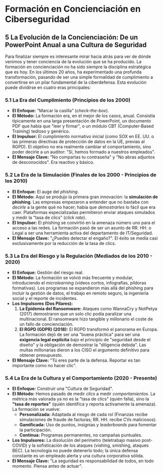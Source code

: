 # Formación en Concienciación en Ciberseguridad

## 5 La Evolución de la Concienciación: De un PowerPoint Anual a una Cultura de Seguridad

Para finalizar siempre es interesante mirar hacia atrás para ver de dónde venimos y tener conciencia de la evolución que se ha producido.
La formación en concienciación no ha sido siempre la disciplina estratégica que es hoy. En los últimos 20 años, ha experimentado una profunda transformación, pasando de ser una simple formalidad de cumplimiento a convertirse en un pilar fundamental de la ciberdefensa. Esta evolución puede dividirse en cuatro eras principales:

### 5.1 La Era del Cumplimiento (Principios de los 2000)

* **El Enfoque:** "Marcar la casilla" (*check-the-box*).
* **El Método:** La formación era, en el mejor de los casos, anual. Consistía típicamente en una larga presentación de PowerPoint, un documento PDF que había que "leer y firmar", o un módulo CBT (Computer-Based Training) tedioso y genérico.
* **El Impulsor:** El cumplimiento normativo inicial (como SOX en EE. UU. o las primeras directivas de protección de datos en la UE, previas al RGPD). El objetivo no era realmente cambiar el comportamiento, sino poder decirle a un auditor: "Sí, hemos formado a nuestros empleados".
* **El Mensaje Clave:** "No compartas tu contraseña" y "No abras adjuntos de desconocidos". Era reactivo y básico.

### 5.2 La Era de la Simulación (Finales de los 2000 - Principios de los 2010)

* **El Enfoque:** El auge del *phishing*.
* **El Método:** Aquí se produjo la primera gran innovación: la **simulación de phishing**. Las empresas empezaron a entender que no bastaba con *decirle* a la gente qué no hacer; había que *demostrarles* lo fácil que era caer. Plataformas especializadas permitieron enviar ataques simulados y medir la "tasa de clics" (*click rate*).
* **El Impulsor:** El phishing se convirtió en la amenaza número uno para el acceso a las redes. La formación pasó de ser un asunto de RR. HH. o Legal a ser una herramienta activa del departamento de IT/Seguridad.
* **El Mensaje Clave:** "¿Puedes detectar el engaño?". El éxito se medía casi exclusivamente por la reducción de la tasa de clics.

### 5.3 La Era del Riesgo y la Regulación (Mediados de los 2010 - 2020)

* **El Enfoque:** Gestión del riesgo real.
* **El Método:** La formación se volvió más frecuente y modular, introduciendo el *microlearning* (vídeos cortos, infografías, píldoras formativas). Los programas se expandieron más allá del phishing para incluir la gestión de datos, el trabajo en remoto seguro, la ingeniería social y el reporte de incidentes.
* **Los Impulsores (Dos Pilares):**
    1.  **La Epidemia del Ransomware:** Ataques como WannaCry y NotPetya (2017) demostraron que un solo clic podía paralizar una multinacional. El ransomware hizo tangible y millonario el coste de un fallo de concienciación.
    2.  **El RGPD (GDPR) (2018):** El RGPD transformó el panorama en Europa. La formación dejó de ser una "buena práctica" para ser una **exigencia legal explícita** bajo el principio de "seguridad desde el diseño" y la obligación de demostrar la "diligencia debida". Las multas millonarias dieron a los CISO el argumento definitivo para obtener presupuesto.
* **El Mensaje Clave:** "Tú eres parte de la defensa. Reportar es tan importante como no hacer clic".

### 5.4 La Era de la Cultura y el Comportamiento (2020 - Presente)

* **El Enfoque:** Construir una "Cultura de Seguridad".
* **El Método:** Hemos pasado de medir *clics* a medir *comportamientos*. La métrica más valorada ya no es la "tasa de clics" (quién falla), sino la **"tasa de reportes"** (quién identifica y reporta activamente la amenaza). La formación se vuelve:
    * **Personalizada:** Adaptada al riesgo de cada rol (Finanzas recibe simulaciones de fraude de facturas; RR. HH. recibe CVs maliciosos).
    * **Gamificada:** Uso de puntos, insignias y *leaderboards* para fomentar la participación.
    * **Continua:** Programas permanentes, no campañas puntuales.
* **Los Impulsores:** La disolución del perímetro (teletrabajo masivo post-COVID) y la sofisticación de los ataques (vishing, smishing, ataques BEC). La tecnología no puede detenerlo todo; la única defensa constante es un empleado alerta y una cultura corporativa sólida.
* **El Mensaje Clave:** "La seguridad es responsabilidad de todos, en todo momento. Piensa antes de actuar".
